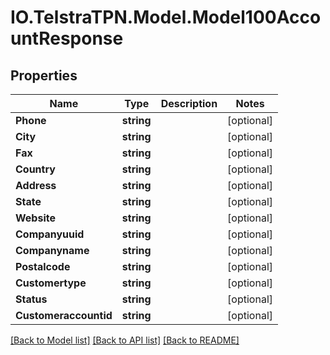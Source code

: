 # IO.TelstraTPN.Model.Model100AccountResponse
## Properties

Name | Type | Description | Notes
------------ | ------------- | ------------- | -------------
**Phone** | **string** |  | [optional] 
**City** | **string** |  | [optional] 
**Fax** | **string** |  | [optional] 
**Country** | **string** |  | [optional] 
**Address** | **string** |  | [optional] 
**State** | **string** |  | [optional] 
**Website** | **string** |  | [optional] 
**Companyuuid** | **string** |  | [optional] 
**Companyname** | **string** |  | [optional] 
**Postalcode** | **string** |  | [optional] 
**Customertype** | **string** |  | [optional] 
**Status** | **string** |  | [optional] 
**Customeraccountid** | **string** |  | [optional] 

[[Back to Model list]](../README.md#documentation-for-models) [[Back to API list]](../README.md#documentation-for-api-endpoints) [[Back to README]](../README.md)

